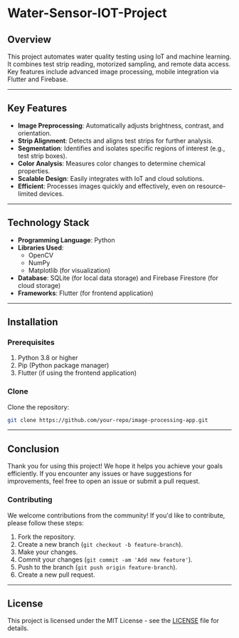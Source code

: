 # Water-Sensor-IOT-Project
## Overview
This project automates water quality testing using IoT and machine learning. It combines test strip reading, motorized sampling, and remote data access. Key features include advanced image processing, mobile integration via Flutter and Firebase.

---

## Key Features
- **Image Preprocessing**: Automatically adjusts brightness, contrast, and orientation.
- **Strip Alignment**: Detects and aligns test strips for further analysis.
- **Segmentation**: Identifies and isolates specific regions of interest (e.g., test strip boxes).
- **Color Analysis**: Measures color changes to determine chemical properties.
- **Scalable Design**: Easily integrates with IoT and cloud solutions.
- **Efficient**: Processes images quickly and effectively, even on resource-limited devices.

---

## Technology Stack
- **Programming Language**: Python
- **Libraries Used**:
  - OpenCV
  - NumPy
  - Matplotlib (for visualization)
- **Database**: SQLite (for local data storage) and Firebase Firestore (for cloud storage)
- **Frameworks**: Flutter (for frontend application)

---

## Installation

### Prerequisites
1. Python 3.8 or higher
2. Pip (Python package manager)
3. Flutter (if using the frontend application)

### Clone
Clone the repository:
   ```bash
   git clone https://github.com/your-repo/image-processing-app.git
  ```
---
## Conclusion

Thank you for using this project! We hope it helps you achieve your goals efficiently. If you encounter any issues or have suggestions for improvements, feel free to open an issue or submit a pull request.

### Contributing

We welcome contributions from the community! If you'd like to contribute, please follow these steps:
1. Fork the repository.
2. Create a new branch (`git checkout -b feature-branch`).
3. Make your changes.
4. Commit your changes (`git commit -am 'Add new feature'`).
5. Push to the branch (`git push origin feature-branch`).
6. Create a new pull request.

---
## License

This project is licensed under the MIT License - see the [LICENSE](LICENSE) file for details.

